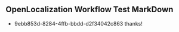 ## OpenLocalization Workflow Test MarkDown
* 9ebb853d-8284-4ffb-bbdd-d2f34042c863 thanks!

<!--HONumber=Aug16_HO3-->


